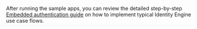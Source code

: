 After running the sample apps, you can review the detailed step-by-step [Embedded authentication guide](/docs/guides/oie-embedded-common-org-setup/) on how to implement typical Identity Engine use case flows.

